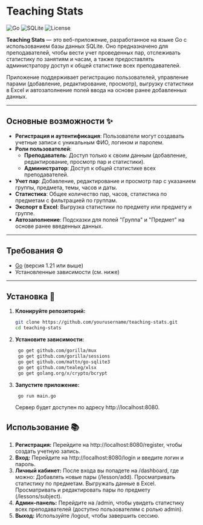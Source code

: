 # Teaching Stats

![Go](https://img.shields.io/badge/Go-1.21-blue.svg) ![SQLite](https://img.shields.io/badge/SQLite-3.45-green.svg) ![License](https://img.shields.io/badge/License-MIT-yellow.svg)

**Teaching Stats** — это веб-приложение, разработанное на языке Go с использованием базы данных SQLite. Оно предназначено для преподавателей, чтобы вести учет проведенных пар, отслеживать статистику по занятиям и часам, а также предоставлять администратору доступ к общей статистике всех преподавателей.

Приложение поддерживает регистрацию пользователей, управление парами (добавление, редактирование, просмотр), выгрузку статистики в Excel и автозаполнение полей ввода на основе ранее добавленных данных.

---

## Основные возможности ✨

- **Регистрация и аутентификация**: Пользователи могут создавать учетные записи с уникальным ФИО, логином и паролем.
- **Роли пользователей**:
    - **Преподаватель**: Доступ только к своим данным (добавление, редактирование, просмотр пар и статистики).
    - **Администратор**: Доступ к общей статистике всех преподавателей.
- **Учет пар**: Добавление, редактирование и просмотр пар с указанием группы, предмета, темы, часов и даты.
- **Статистика**: Общее количество пар, часов, статистика по предметам с фильтрацией по группам.
- **Экспорт в Excel**: Выгрузка статистики по предмету или предмету и группе.
- **Автозаполнение**: Подсказки для полей "Группа" и "Предмет" на основе ранее введенных данных.

---

## Требования ⚙️

- [Go](https://golang.org/dl/) (версия 1.21 или выше)
- Установленные зависимости (см. ниже)

---

## Установка 🚀

1. **Клонируйте репозиторий:**
   ```bash
   git clone https://github.com/yourusername/teaching-stats.git
   cd teaching-stats
   ```

2. **Установите зависимости:**
   ```bash
    go get github.com/gorilla/mux
    go get github.com/gorilla/sessions
    go get github.com/mattn/go-sqlite3
    go get github.com/tealeg/xlsx
    go get golang.org/x/crypto/bcrypt
   ```

3. **Запустите приложение:**
   ```bash
    go run main.go
   ```
   Сервер будет доступен по адресу http://localhost:8080.

## Использование 📚

1. **Регистрация:**
Перейдите на http://localhost:8080/register, чтобы создать учетную запись.
2. **Вход:**
Перейдите на http://localhost:8080/login и введите логин и пароль.
3. **Личный кабинет:**
После входа вы попадете на /dashboard, где можно:
Добавлять новые пары (/lesson/add).
Просматривать статистику по предметам.
Выгружать данные в Excel.
Просматривать и редактировать пары по предмету (/lessons/subject).
4. **Админ-панель:**
Перейдите на /admin, чтобы увидеть статистику всех преподавателей (доступно пользователям с ролью admin).
5. **Выход:**
Используйте /logout, чтобы завершить сессию.